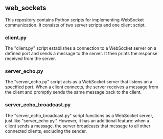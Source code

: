 ## web_sockets

This repository contains Python scripts for implementing WebSocket communication. It consists of two server scripts and one client script.

### client.py

The "client.py" script establishes a connection to a WebSocket server on a defined port and sends a message to the server. It then prints the response received from the server.

### server_echo.py

The "server_echo.py" script acts as a WebSocket server that listens on a specified port. When a client connects, the server receives a message from the client and promptly sends the same message back to the client.

### server_echo_broadcast.py

The "server_echo_broadcast.py" script functions as a WebSocket server, just like "server_echo.py." However, it has an additional feature: when a client sends a message, the server broadcasts that message to all other connected clients, excluding the sender.
